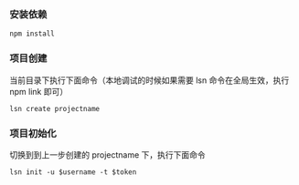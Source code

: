 
### 安装依赖

```
npm install 
```

### 项目创建

当前目录下执行下面命令（本地调试的时候如果需要 lsn 命令在全局生效，执行 npm link 即可）

```
lsn create projectname
```

### 项目初始化

切换到到上一步创建的 projectname 下，执行下面命令

```
lsn init -u $username -t $token
```
